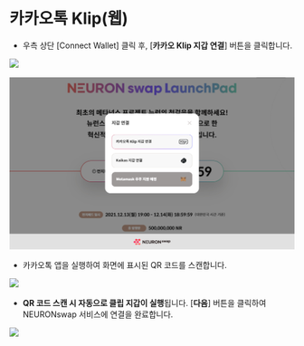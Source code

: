 # 카카오톡 Klip(웹)

* 우측 상단 \[Connect Wallet] 클릭 후, \[**카카오 Klip 지갑 연결**] 버튼을 클릭합니다.

![](<../../.gitbook/assets/지갑연결하기 클립\_1.jpg>)

![](<../../.gitbook/assets/web kor,en (1).jpg>)

* 카카오톡 앱을 실행하여 화면에 표시된 QR 코드를 스캔합니다.

![](<../../.gitbook/assets/지갑연결하기 클립\_3 (1).jpg>)

* **QR 코드 스캔 시 자동으로 클립 지갑이 실행**됩니다.  \[**다음**] 버튼을 클릭하여 NEURONswap 서비스에 연결을 완료합니다.&#x20;

![](<../../.gitbook/assets/지갑연결하기 클립\_4 (1).jpg>)
